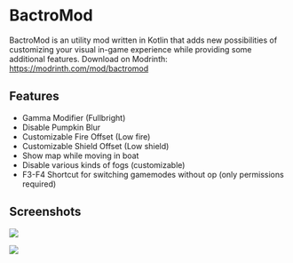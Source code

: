 # BactroMod

BactroMod is an utility mod written in Kotlin that adds new possibilities of customizing your visual in-game experience while providing some additional features.
Download on Modrinth: https://modrinth.com/mod/bactromod

## Features

* Gamma Modifier (Fullbright)
* Disable Pumpkin Blur
* Customizable Fire Offset (Low fire)
* Customizable Shield Offset (Low shield)
* Show map while moving in boat
* Disable various kinds of fogs (customizable)
* F3-F4 Shortcut for switching gamemodes without op (only permissions required)

## Screenshots

![](https://i.imgur.com/CIdyeb7.png)

![](https://i.imgur.com/07NFlrz.png)
